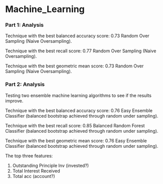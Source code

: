 # Machine_Learning

### Part 1: Analysis

Technique with the best balanced accuracy score: 0.73 Random Over Sampling (Naive Oversampling).

Technique with the best recall score: 0.77 Random Over Sampling (Naive Oversampling).

Technique with the best geometric mean score: 0.73 Random Over Sampling (Naive Oversampling).

### Part 2: Analysis

Testing two ensemble machine learning algorithms to see if the results improve.

Technique with the best balanced accuracy score: 0.76 Easy Ensemble Classifier (balanced bootstrap achieved through random under sampling).

Technique with the best recall score: 0.85 Balanced Random Forest Classifier (balanced bootstrap achieved through random under sampling).

Technique with the best geometric mean score: 0.76 Easy Ensemble Classifier (balanced bootstrap achieved through random under sampling).

The top three features:
1. Outstanding Principle Inv (invested?)
2. Total Interest Received
3. Total acc (account?)


